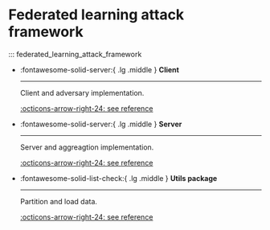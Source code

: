 # Federated learning attack framework

::: federated_learning_attack_framework

<div class="grid cards" markdown>

-   :fontawesome-solid-server:{ .lg .middle } __Client__

    ---

    Client and adversary implementation. 

    [:octicons-arrow-right-24: see reference](./client.md)

-   :fontawesome-solid-server:{ .lg .middle } __Server__

    ---

    Server and aggreagtion implementation. 

    [:octicons-arrow-right-24: see reference](./server.md)

-   :fontawesome-solid-list-check:{ .lg .middle } __Utils package__

    ---

    Partition and load data. 

    [:octicons-arrow-right-24: see reference](./utils/index.md)


</div>